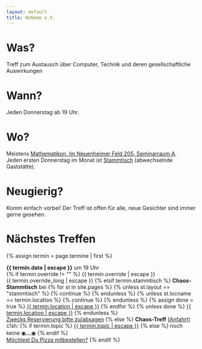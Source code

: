 ```yaml
---
layout: default
title: NoName e.V.
---
```


Was?
===

Treff zum Austausch über Computer, Technik und deren gesellschaftliche Auswirkungen

Wann?
===

Jeden Donnerstag ab 19 Uhr.

Wo?
===

Meistens [Mathematikon, Im Neuenheimer Feld 205, Seminarraum A](anfahrt.html).<br/>
Jeden ersten Donnerstag im Monat ist [Stammtisch](stammtisch.html) (abwechselnde Gaststätte).

Neugierig?
===

Komm einfach vorbei! Der Treff ist offen für alle, neue Gesichter sind immer gerne gesehen.

Nächstes Treffen
===

{% assign termin = page.termine | first %}

<p itemscope itemtype="http://data-vocabulary.org/Event">
	<time itemprop="startDate" datetime="{{termin.date}}T19:00"><b>{{ termin.date | escape }}</b> um 19 Uhr</time><br/>
	{% if termin.override != "" %}
		{{ termin.override | escape }}<br>
		{{ termin.override_long | escape }}
	{% elsif termin.stammtisch %}
		<b itemprop="summary">Chaos-Stammtisch</b> bei
		{% for st in site.pages %}
			{% unless st.layout == "stammtisch" %}
				{% continue %}
			{% endunless %}
			{% unless st.locname == termin.location %}
				{% continue %}
			{% endunless %}
			{% assign done = true %}
			<a href="{{ st.url | escape }}" itemprop="location">{{ termin.location | escape }}</a>
			<span itemprop="geo" itemscope itemtype="http://data-vocabulary.org/Geo">
				<meta itemprop="latitude" content="{{st.lat}}" />
				<meta itemprop="longitude" content="{{st.lon}}" />
			</span>
		{% endfor %}
		{% unless done %}
			<a href="stammtisch.html" itemprop="location">{{ termin.location | escape }}</a>
		{% endunless %}
		<br>
		<a href="yarpnarp.html" itemprop="url">Zwecks Reservierung bitte zu/absagen</a>
	{% else %}
		<b itemprop="summary">Chaos-Treff</b> <a href="anfahrt.html">(Anfahrt)</a><br/>
    <span itemprop="geo" itemscope itemtype="http://data-vocabulary.org/Geo">
      <meta itemprop="latitude" content="{{site.treff_lat}}" />
      <meta itemprop="longitude" content="{{site.treff_lon}}" />
    </span>
		c¼h:
		{% if termin.topic %}
			<a itemprop="url" href="chaotische_viertelstunde.html#c14h_{{termin.c14h_id}}">{{ termin.topic | escape }}</a>
		{% else %}
			noch keine ◉︵◉
		{% endif %}
		<br>
		<a href="pizza.html">Möchtest Du Pizza mitbestellen?</a>
	{% endif %}
</p>
